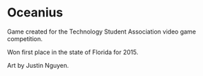 # Oceanius

Game created for the Technology Student Association video game competition.

Won first place in the state of Florida for 2015.

Art by Justin Nguyen.
